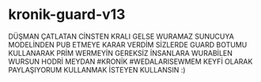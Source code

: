 # kronik-guard-v13
DÜŞMAN ÇATLATAN CİNSTEN KRALI GELSE WURAMAZ SUNUCUYA MODELİNDEN PUB ETMEYE KARAR VERDİM SİZLERDE GUARD BOTUMU KULLANARAK PRİM WERMEYİN GEREKSİZ İNSANLARA WURABİLEN WURSUN HODRİ MEYDAN #KRONİK #WEDALARISEWMEM KEYFİ OLARAK PAYLAŞIYORUM KULLANMAK İSTEYEN KULLANSIN :)

